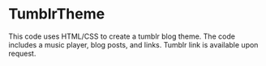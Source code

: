 # TumblrTheme

 This code uses HTML/CSS to create a tumblr blog theme. The code includes a music player, blog posts, and links. Tumblr link is available upon request. 
